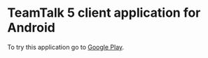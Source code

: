 # TeamTalk 5 client application for Android

To try this application go to [Google Play](https://play.google.com/store/apps/details?id=dk.bearware.gui).
